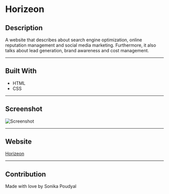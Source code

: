 <!--Headings-->
# Horizeon

## Description
A website that describes about search engine optimization, online reputation management and social media marketing. Furthermore, it also talks about lead generation, brand awareness and cost management. 

---

## Built With
* HTML
* CSS

---

## Screenshot 
![Screenshot](link)

---

## Website 
[Horizeon](link)

---

## Contribution
Made with love by Sonika Poudyal 

